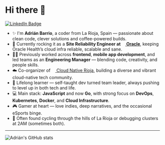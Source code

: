 # Hi there 👋

[![LinkedIn Badge](https://img.shields.io/badge/-LinkedIn-blue?style=flat-square&logo=linkedin&logoColor=white&link=https://www.linkedin.com/in/adrianbarrio/)](https://www.linkedin.com/in/adrianbarrio/)

- ✨ I'm **Adrián Barrio**, a coder from La Rioja, Spain — passionate about clean code, clever solutions and coffee-powered builds.
- 🏥 Currently rocking it as a **Site Reliability Engineer at [<img height="12" src="https://www.oracle.com/asset/web/favicons/favicon-32.png"> Oracle](https://www.oracle.com/)**, keeping Oracle Health’s cloud infra reliable, scalable and sane.
- 👨‍💻 Previously worked across **frontend**, **mobile app development**, and led teams as an **Engineering Manager** — blending code, creativity, and people skills.
- ☁️ Co-organizer of [<img height="12" src="https://i.imgur.com/Gic1dWt.png"> Cloud Native Rioja](https://github.com/cloudnativerioja), building a diverse and vibrant cloud-native tech community.
- 🌱 Lifelong learner — self-taught dev turned team leader, always pushing to level up in both tech and life.
- 💻 Main stack: **JavaScript** and now **Go**, with strong focus on **DevOps**, **Kubernetes**, **Docker**, and **Cloud Infrastructure**.
- 🎮 Gamer at heart — love indies, deep narratives, and the occasional eSports binge.
- 🚴 Often found cycling through the hills of La Rioja or debugging clusters at 2AM (sometimes both).

---

![Adrián's GitHub stats](https://github-readme-stats.vercel.app/api?username=statickidz&count_private=true&theme=highcontrast)
